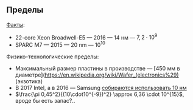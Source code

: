 ## Пределы

[Факты](https://en.wikipedia.org/wiki/Transistor_count):
* 22-core Xeon Broadwell-E5 — 2016 — 14 нм — $7,2\cdot10^9$
* SPARC M7 — 2015 — 20 nm — $10^{10}$

Физико-технологические пределы:
* Максимальный размер пластины в производстве — [450 мм в диаметре](https://en.wikipedia.org/wiki/Wafer_(electronics%29) (экзотика)
* В 2017 Intel, а в 2016 — Samsung [собираются использовать 10 нм](http://www.3dnews.ru/917247)
* $\frac{\pi 0,45^2}{(10\cdot10^{-9})^2} \approx 6,36 \cdot 10^{15}$, вроде бы есть запас?..
